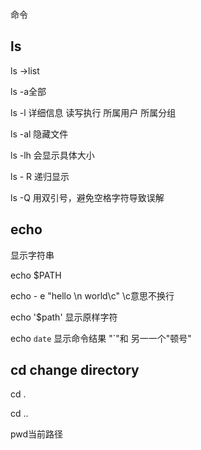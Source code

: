 命令

## ls

ls     ->list

ls  -a全部

ls -l 详细信息     读写执行   所属用户  所属分组

ls -al  隐藏文件

ls -lh   会显示具体大小

ls - R   递归显示



ls -Q  用双引号，避免空格字符导致误解



## echo

显示字符串

echo $PATH

echo - e "hello \n world\c"    \c意思不换行



echo '$path'  显示原样字符



echo `date` 显示命令结果 "`"和    另一一个"顿号"



## cd  change directory

cd . 

cd ..





pwd当前路径

